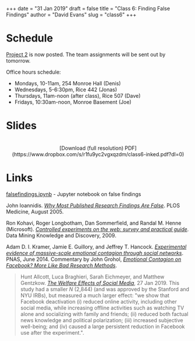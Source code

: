 +++
date = "31 Jan 2019"
draft = false
title = "Class 6: Finding False Findings"
author = "David Evans"
slug = "class6"
+++

# Schedule

[Project 2](/project2) is now posted. The team assignments will be sent out by tomorrow.

Office hours schedule:

- Mondays, 10-11am, 254 Monroe Hall (Denis)
- Wednesdays, 5-6:30pm, Rice 442 (Jonas)
- Thursdays, 11am-noon (after class), Rice 507 (Dave)
- Fridays, 10:30am-noon, Monroe Basement (Joe)

# Slides

<center>
<script async class="speakerdeck-embed" data-id="fb409e923ab9406581fd3a12d3fbf980" data-ratio="1.77777777777778" src="//speakerdeck.com/assets/embed.js"></script><br>
[Download (full resolution) PDF](https://www.dropbox.com/s/r1fu9yc2vgxqzdm/class6-inked.pdf?dl=0)
</center>

# Links

[falsefindings.ipynb](https://github.com/uvammm/uvammm.github.io/blob/master/src/code/falsefindings.ipynb) - Jupyter notebook on false findings

John Ioannidis. [_Why Most Published Research Findings Are False_](https://journals.plos.org/plosmedicine/article?id=10.1371/journal.pmed.0020124). PLOS Medicine, August 2005. 

Ron Kohavi, Roger Longbotham, Dan Sommerfield, and Randal M. Henne (Microsoft). [_Controlled experiments on the web: survey and practical guide_](/docs/controlledExperimentDMKD.pdf). Data Mining Knowledge and Discovery, 2009.

Adam D. I. Kramer, Jamie E. Guillory, and Jeffrey T. Hancock. [_Experimental evidence of massive-scale emotional contagion through social networks_](/docs/fbcontagion.pdf). PNAS, June 2014. Commentary by John Grohol, [_Emotional Contagion on Facebook? More Like Bad Research Methods_](https://psychcentral.com/blog/emotional-contagion-on-facebook-more-like-bad-research-methods/).  

> Hunt Allcott, Luca Braghieri, Sarah Eichmeyer, and Matthew Gentzkow. [_The Welfare Effects of Social Media_](http://web.stanford.edu/~gentzkow/research/facebook.pdf), 27 Jan 2019. This study had a smaller _N_ (2,844) (and was approved by the Stanford and NYU IRBs), but measured a much larger effect: "we show that Facebook deactivation (i) reduced online activity, including other social media, while increasing offline activities such as watching TV alone and socializing with family and friends; (ii) reduced both factual news knowledge and political polarization; (iii) increased subjective well-being; and (iv) caused a large persistent reduction in Facebook use after the experiment.".

